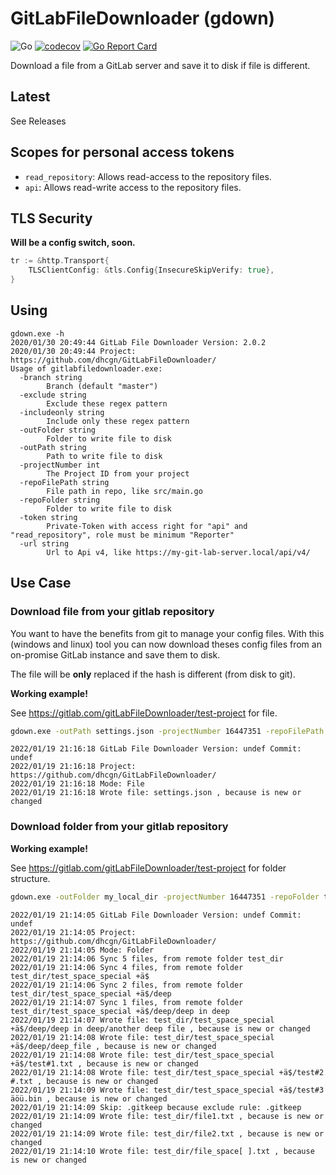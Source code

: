 # GitLabFileDownloader (gdown)

![Go](https://github.com/dhcgn/GitLabFileDownloader/workflows/Go/badge.svg)
[![codecov](https://codecov.io/gh/dhcgn/GitLabFileDownloader/branch/master/graph/badge.svg)](https://codecov.io/gh/dhcgn/GitLabFileDownloader)
[![Go Report Card](https://goreportcard.com/badge/github.com/dhcgn/GitLabFileDownloader)](https://goreportcard.com/report/github.com/dhcgn/GitLabFileDownloader)

Download a file from a GitLab server and save it to disk if file is different.

## Latest

See Releases

## Scopes for personal access tokens

- `read_repository`: Allows read-access to the repository files.
- `api`: Allows read-write access to the repository files.

## TLS Security

**Will be a config switch, soon.**

```go
tr := &http.Transport{
	TLSClientConfig: &tls.Config{InsecureSkipVerify: true},
}
```

## Using

```plain
gdown.exe -h
2020/01/30 20:49:44 GitLab File Downloader Version: 2.0.2
2020/01/30 20:49:44 Project: https://github.com/dhcgn/GitLabFileDownloader/
Usage of gitlabfiledownloader.exe:
  -branch string
        Branch (default "master")
  -exclude string
        Exclude these regex pattern
  -includeonly string
        Include only these regex pattern
  -outFolder string
        Folder to write file to disk
  -outPath string
        Path to write file to disk
  -projectNumber int
        The Project ID from your project
  -repoFilePath string
        File path in repo, like src/main.go
  -repoFolder string
        Folder to write file to disk
  -token string
        Private-Token with access right for "api" and "read_repository", role must be minimum "Reporter"
  -url string
        Url to Api v4, like https://my-git-lab-server.local/api/v4/
```

## Use Case

### Download file from your gitlab repository 

You want to have the benefits from git to manage your config files.
With this (windows and linux) tool you can now download theses config files from an on-promise GitLab instance and save them to disk.

The file will be **only** replaced if the hash is different (from disk to git).


**Working example!**

See https://gitlab.com/gitLabFileDownloader/test-project for file.

```bat
gdown.exe -outPath settings.json -projectNumber 16447351 -repoFilePath settings.json -token 5BUJpxdVx9fyq5KrXJx6 -url https://gitlab.com/api/v4/
```

```log
2022/01/19 21:16:18 GitLab File Downloader Version: undef Commit: undef
2022/01/19 21:16:18 Project: https://github.com/dhcgn/GitLabFileDownloader/
2022/01/19 21:16:18 Mode: File
2022/01/19 21:16:18 Wrote file: settings.json , because is new or changed
```

### Download folder from your gitlab repository 

**Working example!**

See https://gitlab.com/gitLabFileDownloader/test-project for folder structure.

```bat
gdown.exe -outFolder my_local_dir -projectNumber 16447351 -repoFolder test_dir -token 5BUJpxdVx9fyq5KrXJx6 -url https://gitlab.com/api/v4/ -exclude .gitkeep
```

```log
2022/01/19 21:14:05 GitLab File Downloader Version: undef Commit: undef
2022/01/19 21:14:05 Project: https://github.com/dhcgn/GitLabFileDownloader/
2022/01/19 21:14:05 Mode: Folder
2022/01/19 21:14:06 Sync 5 files, from remote folder test_dir
2022/01/19 21:14:06 Sync 4 files, from remote folder test_dir/test_space_special +ä$
2022/01/19 21:14:06 Sync 2 files, from remote folder test_dir/test_space_special +ä$/deep
2022/01/19 21:14:07 Sync 1 files, from remote folder test_dir/test_space_special +ä$/deep/deep in deep
2022/01/19 21:14:07 Wrote file: test_dir/test_space_special +ä$/deep/deep in deep/another deep file , because is new or changed
2022/01/19 21:14:08 Wrote file: test_dir/test_space_special +ä$/deep/deep_file , because is new or changed
2022/01/19 21:14:08 Wrote file: test_dir/test_space_special +ä$/test#1.txt , because is new or changed
2022/01/19 21:14:08 Wrote file: test_dir/test_space_special +ä$/test#2 #.txt , because is new or changed
2022/01/19 21:14:09 Wrote file: test_dir/test_space_special +ä$/test#3 äöü.bin , because is new or changed
2022/01/19 21:14:09 Skip: .gitkeep because exclude rule: .gitkeep
2022/01/19 21:14:09 Wrote file: test_dir/file1.txt , because is new or changed
2022/01/19 21:14:09 Wrote file: test_dir/file2.txt , because is new or changed
2022/01/19 21:14:10 Wrote file: test_dir/file_space[ ].txt , because is new or changed
```
